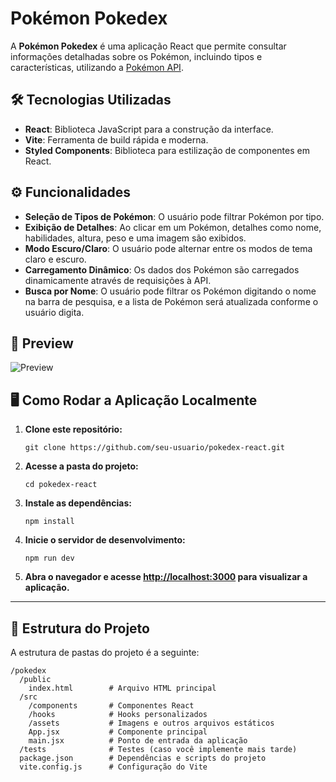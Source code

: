 # Pokémon Pokedex

A **Pokémon Pokedex** é uma aplicação React que permite consultar informações detalhadas sobre os Pokémon, incluindo tipos e características, utilizando a [Pokémon API](https://pokeapi.co/).

## 🛠 Tecnologias Utilizadas

- **React**: Biblioteca JavaScript para a construção da interface.
- **Vite**: Ferramenta de build rápida e moderna.
- **Styled Components**: Biblioteca para estilização de componentes em React.

## ⚙ Funcionalidades

- **Seleção de Tipos de Pokémon**: O usuário pode filtrar Pokémon por tipo.
- **Exibição de Detalhes**: Ao clicar em um Pokémon, detalhes como nome, habilidades, altura, peso e uma imagem são exibidos.
- **Modo Escuro/Claro**: O usuário pode alternar entre os modos de tema claro e escuro.
- **Carregamento Dinâmico**: Os dados dos Pokémon são carregados dinamicamente através de requisições à API.
- **Busca por Nome**: O usuário pode filtrar os Pokémon digitando o nome na barra de pesquisa, e a lista de Pokémon será atualizada conforme o usuário digita.


## 👀 Preview

![Preview](src\assets\Pokedex-react.gif)

## 🖥 Como Rodar a Aplicação Localmente

1. **Clone este repositório:**

   ```
   git clone https://github.com/seu-usuario/pokedex-react.git
   ```

2. **Acesse a pasta do projeto:**

   ```
   cd pokedex-react
   ```

3. **Instale as dependências:**

   ```
   npm install
   ```

4. **Inicie o servidor de desenvolvimento:**

   ```
   npm run dev
   ```

5. **Abra o navegador e acesse [http://localhost:3000](http://localhost:3000) para visualizar a aplicação.**

---

## 📄 Estrutura do Projeto

A estrutura de pastas do projeto é a seguinte:

```
/pokedex
  /public
    index.html        # Arquivo HTML principal
  /src
    /components       # Componentes React
    /hooks            # Hooks personalizados
    /assets           # Imagens e outros arquivos estáticos
    App.jsx           # Componente principal
    main.jsx          # Ponto de entrada da aplicação
  /tests              # Testes (caso você implemente mais tarde)
  package.json        # Dependências e scripts do projeto
  vite.config.js      # Configuração do Vite
```